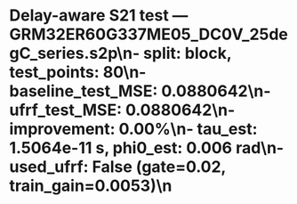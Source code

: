# Delay-aware S21 test — GRM32ER60G337ME05_DC0V_25degC_series.s2p\n- split: block, test_points: 80\n- baseline_test_MSE: 0.0880642\n- ufrf_test_MSE: 0.0880642\n- improvement: 0.00%\n- tau_est: 1.5064e-11 s, phi0_est: 0.006 rad\n- used_ufrf: False (gate=0.02, train_gain=0.0053)\n
